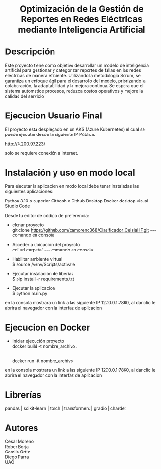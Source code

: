 # 



 
<h1 align="center"> Optimización de la Gestión de Reportes en Redes Eléctricas mediante Inteligencia Artificial </h1>
 
 
# Descripción
 
Este proyecto tiene como objetivo desarrollar un modelo de inteligencia artificial para gestionar y categorizar reportes de fallas en las redes eléctricas de manera eficiente. Utilizando la metodología Scrum, se garantiza un enfoque ágil para el desarrollo del modelo, priorizando la colaboración, la adaptabilidad y la mejora continua. Se espera que el sistema automatice procesos, reduzca costos operativos y mejore la calidad del servicio 

# Ejecucion Usuario Final

El proyecto esta desplegado en un AKS (Azure Kubernetes) el cual se puede ejecutar desde la siguiente IP Pública:

http://4.200.97.223/

solo se requiere conexión a internet.

 
# Instalación y uso en modo local
 
Para ejecutar la aplicacion en modo local debe tener instaladas las siguientes aplicaciones:

Python 3.10 o superior
Gitbash o Github Desktop
Docker desktop
visual Studio Code
 
Desde tu editor de código de preferencia:
- clonar proyecto<br>
    git clone
    https://github.com/camoreno368/Clasificador_CelsiaHF.git --- comando en consola
 
- Acceder a ubicación del proyecto<br>
    cd 'url carpeta' --- comando en consola    
  
- Habilitar ambiente virtual<br>
$ source <ruta>/venv/Scripts/activate
 
- Ejecutar instalación de liberías<br>
$ pip install -r requirements.txt

- Ejecutar la aplicacion<br>
$ python main.py

en la consola mostrara un link a las siguiente IP 127.0.0.1:7860, al dar clic le abrira el navegador con la interfaz de aplicacion


# Ejecucion en Docker
 
- Iniciar ejecución proyecto<br>
    docker build -t nombre_archivo .<br><br>
 
    docker run -it nombre_archivo<br>

en la consola mostrara un link a las siguiente IP 127.0.0.1:7860, al dar clic le abrira el navegador con la interfaz de aplicacion
 

 
# Librerías
 
pandas |
scikit-learn |
torch |
transformers |
gradio |
chardet 
 
 
 
# Autores
 
Cesar Moreno <br>
Rober Borja <br>
Camilo Ortiz <br>
Diego Parra <br>
UAO
 

 
 

